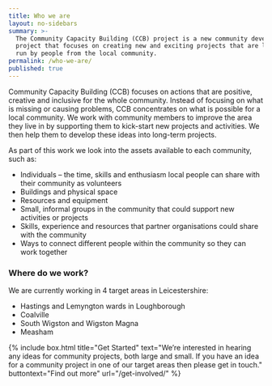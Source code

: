 ```yaml
---
title: Who we are
layout: no-sidebars
summary: >-
  The Community Capacity Building (CCB) project is a new community development
  project that focuses on creating new and exciting projects that are led and
  run by people from the local community.
permalink: /who-we-are/
published: true
---
```


Community Capacity Building (CCB) focuses on actions that are positive, creative and inclusive for the whole community. Instead of focusing on what is missing or causing problems, CCB concentrates on what is possible for a local community. We work with community members to improve the area they live in by supporting them to kick-start new projects and activities. We then help them to develop these ideas into long-term projects.

As part of this work we look into the assets available to each community, such as: 

* Individuals – the time, skills and enthusiasm local people can share with their community as volunteers
* Buildings and physical space 
* Resources and equipment
* Small, informal groups in the community that could support new activities or projects
* Skills, experience and resources that partner organisations could share with the community 
* Ways to connect different people within the community so they can work together

### Where do we work?

We are currently working in 4 target areas in Leicestershire:

* Hastings and Lemyngton wards in Loughborough
* Coalville
* South Wigston and Wigston Magna
* Measham

{% include box.html title="Get Started" text="We’re interested in hearing any ideas for community projects, both large and small. If you have an idea for a community project in one of our target areas then please get in touch." buttontext="Find out more" url="/get-involved/" %}
